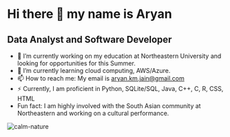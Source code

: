 # Hi there 👋 my name is Aryan
## Data Analyst and Software Developer

- 🔭 I’m currently working on my education at Northeastern University and looking for opportunities for this Summer. 
- 🌱 I’m currently learning cloud computing, AWS/Azure.
- 📫 How to reach me: My email is aryan.km.jain@gmail.com
- ⚡ Currently, I am proficient in Python, SQLite/SQL, Java, C++, C, R, CSS, HTML
- Fun fact: I am highly involved with the South Asian community at Northeastern and working on a cultural performance.




![calm-nature](https://github.com/AryanJain-21/AryanJain-21/assets/149397817/31a30a4a-3d21-419e-b0dc-e427f4efeeb1)

